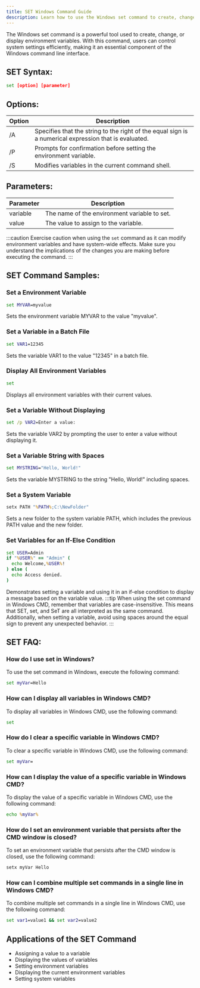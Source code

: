 ```yaml
---
title: SET Windows Command Guide
description: Learn how to use the Windows set command to create, change, or display environment variables. Control system settings efficiently with this powerful command.
---
```


The Windows set command is a powerful tool used to create, change, or display environment variables. With this command, users can control system settings efficiently, making it an essential component of the Windows command line interface.

## SET Syntax:
```cmd
set [option] [parameter]
```
## Options:
| Option     | Description             |
|------------|-------------------------|
| /A         | Specifies that the string to the right of the equal sign is a numerical expression that is evaluated. |
| /P         | Prompts for confirmation before setting the environment variable. |
| /S         | Modifies variables in the current command shell. |
  
## Parameters:
| Parameter  | Description             |
|------------|-------------------------|
| variable   | The name of the environment variable to set.  |
| value      | The value to assign to the variable. |

:::caution
Exercise caution when using the `set` command as it can modify environment variables and have system-wide effects. Make sure you understand the implications of the changes you are making before executing the command.
:::
## SET Command Samples:
### Set a Environment Variable
```cmd
set MYVAR=myvalue
```
Sets the environment variable MYVAR to the value "myvalue".

### Set a Variable in a Batch File
```cmd
set VAR1=12345
```
Sets the variable VAR1 to the value "12345" in a batch file.

### Display All Environment Variables
```cmd
set
```
Displays all environment variables with their current values.

### Set a Variable Without Displaying 
```cmd
set /p VAR2=Enter a value:
```
Sets the variable VAR2 by prompting the user to enter a value without displaying it.

### Set a Variable String with Spaces
```cmd
set MYSTRING="Hello, World!"
```
Sets the variable MYSTRING to the string "Hello, World!" including spaces.

### Set a System Variable
```cmd
setx PATH "%PATH%;C:\NewFolder"
```
Sets a new folder to the system variable PATH, which includes the previous PATH value and the new folder.

### Set Variables for an If-Else Condition
```cmd
set USER=Admin 
if "%USER%" == "Admin" ( 
  echo Welcome,%USER%! 
) else ( 
  echo Access denied. 
)
```
Demonstrates setting a variable and using it in an if-else condition to display a message based on the variable value.
:::tip
When using the set command in Windows CMD, remember that variables are case-insensitive. This means that SET, set, and SeT are all interpreted as the same command. Additionally, when setting a variable, avoid using spaces around the equal sign to prevent any unexpected behavior.
:::

## SET FAQ:
### How do I use set in Windows?
To use the set command in Windows, execute the following command:
```cmd
set myVar=Hello
```

### How can I display all variables in Windows CMD?
To display all variables in Windows CMD, use the following command:
```cmd
set
```

### How do I clear a specific variable in Windows CMD?
To clear a specific variable in Windows CMD, use the following command:
```cmd
set myVar=
```

### How can I display the value of a specific variable in Windows CMD?
To display the value of a specific variable in Windows CMD, use the following command:
```cmd
echo %myVar%
```

### How do I set an environment variable that persists after the CMD window is closed?
To set an environment variable that persists after the CMD window is closed, use the following command:
```cmd
setx myVar Hello
```

### How can I combine multiple set commands in a single line in Windows CMD?
To combine multiple set commands in a single line in Windows CMD, use the following command:
```cmd
set var1=value1 && set var2=value2
```
## Applications of the SET Command

- Assigning a value to a variable
- Displaying the values of variables
- Setting environment variables
- Displaying the current environment variables
- Setting system variables